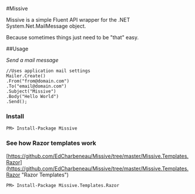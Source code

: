 #Missive

Missive is a simple Fluent API wrapper for the .NET System.Net.MailMessage object.

Because sometimes things just need to be "that" easy.

##Usage

*Send a mail message*

    //Uses application mail settings
    Mailer.Create()
    .From("from@domain.com")
    .To("email@domain.com")
    .Subject("Missive")
    .Body("Hello World")
    .Send();
    
### Install
	PM> Install-Package Missive

### See how Razor templates work
[https://github.com/EdCharbeneau/Missive/tree/master/Missive.Templates.Razor](https://github.com/EdCharbeneau/Missive/tree/master/Missive.Templates.Razor "Razor Templates")

	PM> Install-Package Missive.Templates.Razor